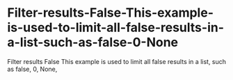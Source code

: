 # Filter-results-False-This-example-is-used-to-limit-all-false-results-in-a-list-such-as-false-0-None
Filter results False  This example is used to limit all false results in a list, such as false, 0, None, 
